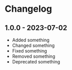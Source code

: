 # Changelog

## 1.0.0 - 2023-07-02

- Added something
- Changed something
- Fixed something
- Removed something
- Deprecated something
